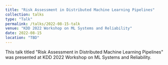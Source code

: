 ```yaml
---
title: "Risk Assessment in Distributed Machine Learning Pipelines"
collection: talks
type: "Talk"
permalink: /talks/2022-08-15-talk
venue: "KDD 2022 Workshop on ML Systems and Reliability"
date: 2022-08-15
location: "TBD"
---
```


This talk titled "Risk Assessment in Distributed Machine Learning Pipelines" was presented at KDD 2022 Workshop on ML Systems and Reliability.

